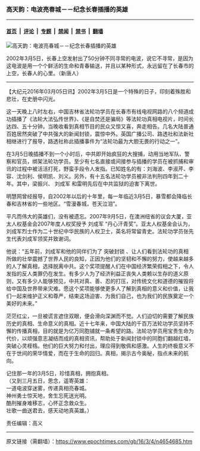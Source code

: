 ### 高天韵：电波亮春城－－纪念长春插播的英雄

---

#### [首页](../../../..?n4654685) &nbsp;|&nbsp; [评论](../../../../../epoch-comment?n4654685) &nbsp;|&nbsp; [专题](../../../../../epoch-special?n4654685) &nbsp;|&nbsp; [禁闻](../../../../../epoch-news?n4654685) &nbsp;|&nbsp; [禁书](../../../../../books?n4654685) &nbsp;|&nbsp; [翻墙](https://github.com/gfw-breaker/nogfw/blob/master/README.md?n4654685)


<div><img alt="高天韵：电波亮春城－－纪念长春插播的英雄" class="attachment-djy_600_400 size-djy_600_400 wp-post-image" src="https://i.epochtimes.com/assets/uploads/2016/03/1603042228582039-600x337.jpg"/>
<div class="caption">
 <p>
  2002年3月5日，长春上空发射出了50分钟不同寻常的电波，说它不寻常，是因为这电波是用一个个鲜活的生命和青春输送，并且以某种形式，永远留在了长春市的上空，长春人的心里。（新唐人）
 </p>
</div></div><hr/><div class="post_content" id="artbody" itemprop="articleBody">
 <!-- article content begin -->
 <p>
  【大纪元2016年03月05日讯】2002年3月5日是一个特殊的日子，印刻着殊胜和悲壮，在史册中闪光。
 </p>
 <p>
  这一天晚上八时左右，中国吉林省法轮功学员在长春市有线电视网路的八个频道成功插播了《法轮大法弘传世界》、《是自焚还是骗局》等法轮功真相电视片，时间长达四、五十分钟。当晚收看到真相节目的民众又惊又喜，奔走相告。几名大陆普通百姓居然突破了中共强大的新闻封锁，震惊中外。英国广播公司、路透社和法新社相继进行了报导，路透社称此插播事件为“法轮功最为大胆无畏的行动之一”。
 </p>
 <p>
  在3月5日晚插播不到一个小时后，中共即开始疯狂的大搜捕，动用当地军队、警察和官员，绑架法轮功学员。至少有七名直接或间接参与插播的学员在被抓捕和审讯的过程中被活活打死，野蛮手段令人发指。已知姓名的有：刘海波、李淑芹、李容、沈剑利、侯明凯、刘义。另外，有十五名法轮功学员被非法判刑四年到二十年。其中，梁振兴、
  <ok href="https://www.epochtimes.com/gb/tag/%E5%88%98%E6%88%90%E5%86%9B.html">
   刘成军
  </ok>
  和雷明先后在中共监狱的迫害下离世。
 </p>
 <p>
  明慧网曾经报导，自2002年以后的十年里，每一年临近3月5日，暴雪都会降临长春和吉林省的一些地区。“雪漫春城，苍天泣泪”。
 </p>
 <p>
  平凡而伟大的英雄们，没有被遗忘。2007年9月5日，在澳洲纽省的议会大厦，亚太人权基金会2007年度人权奖授予
  <ok href="https://www.epochtimes.com/gb/tag/%E5%88%98%E6%88%90%E5%86%9B.html">
   刘成军
  </ok>
  “丹心汗青奖”。亚太人权基金会认为，刘成军烈士作为二十世纪中华民族的人权卫士，英名将常留青史。法轮功学员张先生代表刘成军领奖并致谢词。
 </p>
 <p>
  他说：“五年前，刘成军和他的同伴们为了
  <ok href="https://www.epochtimes.com/gb/tag/%E7%AA%81%E7%A0%B4%E5%B0%81%E9%94%81.html">
   突破封锁
  </ok>
  、让人们看到法轮功的真相所做的壮举震撼了世界人民的良知，正因为他们的坚韧和不懈的努力，使越来越多的人了解真相，选择脱离中共。这个奖项提醒人们在中国经济繁荣假相之下，令人发指的反人类罪仍在发生。有多少人为了经济利益正丧失人类赖以生存的道义原则，又有多少人能够预见，中共对真、善、忍的打压，对传统文化和道德的摧毁将给中国及世界带来灾难。愿这个奖项能够使更多人了解到真相的意义和价值，让我们一起来维护正义和尊严，结束这场迫害、为我们自己，也为我们的民族奠定一个美好的未来。”
 </p>
 <p>
  茫茫红尘，一旦被谎言遮住双眼，便会滑向深渊而不觉。人们迫切的需要了解民族历史的真相、生命意义的真相。近十七年来，中国大陆的千百万法轮功学员坚持不懈的传播真相，目的就是为亿万同胞铺就一条希望的路。法轮功学员用宝贵生命为代价，以顽强意志凝结而成的真相资讯，帮助处于新闻封锁中的同胞们翻越红墙，突破心灵桎梏。他们的巨大努力和付出，理应得到敬佩和感激。人生的终极意义不在于世间的荣华情爱，而在于生命的回归。真相，揭示古今奥秘，指点未来的航向。
 </p>
 <p>
  记住那一年的3月5日，珍惜真相，拥抱真相。
  <br/>
  （又到三月五日，思念，遥寄英雄：
  <br/>
  一道电波穿迷雾，传递真相亮春城。
  <br/>
  神州勇士惊天地，舍生忘死送光明。
  <br/>
  酷刑摧身难移志，心怀正念救众生。
  <br/>
  壮歌一曲送君去，感天动地真英雄。）
 </p>
 <p>
  责任编辑：高义
 </p>
 <!-- article content end -->
 <div id="below_article_ad">
 </div>
</div>


---

原文链接（需翻墙）：https://www.epochtimes.com/gb/16/3/4/n4654685.htm